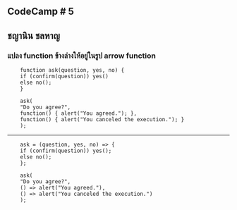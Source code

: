 ## CodeCamp # 5

## ชญานิน ชลหาญ

### แปลง function ข้างล่างให้อยู่ในรูป arrow function

```
    function ask(question, yes, no) {
    if (confirm(question)) yes()
    else no();
    }

    ask(
    "Do you agree?",
    function() { alert("You agreed."); },
    function() { alert("You canceled the execution."); }
    );
```

---

```
    ask = (question, yes, no) => {
    if (confirm(question)) yes();
    else no();
    };

    ask(
    "Do you agree?",
    () => alert("You agreed."),
    () => alert("You canceled the execution.")
    );
```
